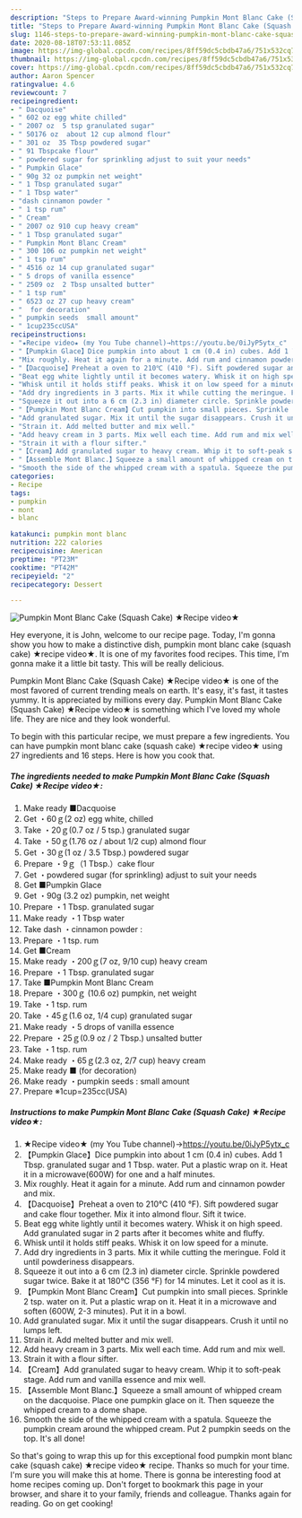 ```yaml
---
description: "Steps to Prepare Award-winning Pumpkin Mont Blanc Cake (Squash Cake) ★Recipe video★"
title: "Steps to Prepare Award-winning Pumpkin Mont Blanc Cake (Squash Cake) ★Recipe video★"
slug: 1146-steps-to-prepare-award-winning-pumpkin-mont-blanc-cake-squash-cake-recipe-video
date: 2020-08-18T07:53:11.085Z
image: https://img-global.cpcdn.com/recipes/8ff59dc5cbdb47a6/751x532cq70/pumpkin-mont-blanc-cake-squash-cake-★recipe-video★-recipe-main-photo.jpg
thumbnail: https://img-global.cpcdn.com/recipes/8ff59dc5cbdb47a6/751x532cq70/pumpkin-mont-blanc-cake-squash-cake-★recipe-video★-recipe-main-photo.jpg
cover: https://img-global.cpcdn.com/recipes/8ff59dc5cbdb47a6/751x532cq70/pumpkin-mont-blanc-cake-squash-cake-★recipe-video★-recipe-main-photo.jpg
author: Aaron Spencer
ratingvalue: 4.6
reviewcount: 7
recipeingredient:
- " Dacquoise"
- " 602 oz egg white chilled"
- " 2007 oz  5 tsp granulated sugar"
- " 50176 oz  about 12 cup almond flour"
- " 301 oz  35 Tbsp powdered sugar"
- " 91 Tbspcake flour"
- " powdered sugar for sprinkling adjust to suit your needs"
- " Pumpkin Glace"
- " 90g 32 oz pumpkin net weight"
- " 1 Tbsp granulated sugar"
- " 1 Tbsp water"
- "dash cinnamon powder "
- " 1 tsp rum"
- " Cream"
- " 2007 oz 910 cup heavy cream"
- " 1 Tbsp granulated sugar"
- " Pumpkin Mont Blanc Cream"
- " 300 106 oz pumpkin net weight"
- " 1 tsp rum"
- " 4516 oz 14 cup granulated sugar"
- " 5 drops of vanilla essence"
- " 2509 oz  2 Tbsp unsalted butter"
- " 1 tsp rum"
- " 6523 oz 27 cup heavy cream"
- "  for decoration"
- " pumpkin seeds  small amount"
- " 1cup235ccUSA"
recipeinstructions:
- "★Recipe video★ (my You Tube channel)→https://youtu.be/0iJyP5ytx_c"
- "【Pumpkin Glace】Dice pumpkin into about 1 cm (0.4 in) cubes. Add 1 Tbsp. granulated sugar and 1 Tbsp. water. Put a plastic wrap on it. Heat it in a microwave(600W) for one and a half minutes."
- "Mix roughly. Heat it again for a minute. Add rum and cinnamon powder and mix."
- "【Dacquoise】Preheat a oven to 210℃ (410 °F). Sift powdered sugar and cake flour together. Mix it into almond flour. Sift it twice."
- "Beat egg white lightly until it becomes watery. Whisk it on high speed. Add granulated sugar in 2 parts after it becomes white and fluffy."
- "Whisk until it holds stiff peaks. Whisk it on low speed for a minute."
- "Add dry ingredients in 3 parts. Mix it while cutting the meringue. Fold it until powderiness disappears."
- "Squeeze it out into a 6 cm (2.3 in) diameter circle. Sprinkle powdered sugar twice. Bake it at 180℃ (356 °F) for 14 minutes. Let it cool as it is."
- "【Pumpkin Mont Blanc Cream】Cut pumpkin into small pieces. Sprinkle 2 tsp. water on it. Put a plastic wrap on it. Heat it in a microwave and soften (600W, 2-3 minutes). Put it in a bowl."
- "Add granulated sugar. Mix it until the sugar disappears. Crush it until no lumps left."
- "Strain it. Add melted butter and mix well."
- "Add heavy cream in 3 parts. Mix well each time. Add rum and mix well."
- "Strain it with a flour sifter."
- "【Cream】Add granulated sugar to heavy cream. Whip it to soft-peak stage. Add rum and vanilla essence and mix well."
- "【Assemble Mont Blanc.】Squeeze a small amount of whipped cream on the dacquoise. Place one pumpkin glace on it. Then squeeze the whipped cream to a dome shape."
- "Smooth the side of the whipped cream with a spatula. Squeeze the pumpkin cream around the whipped cream. Put 2 pumpkin seeds on the top. It&#39;s all done!"
categories:
- Recipe
tags:
- pumpkin
- mont
- blanc

katakunci: pumpkin mont blanc 
nutrition: 222 calories
recipecuisine: American
preptime: "PT23M"
cooktime: "PT42M"
recipeyield: "2"
recipecategory: Dessert

---
```



![Pumpkin Mont Blanc Cake (Squash Cake) ★Recipe video★](https://img-global.cpcdn.com/recipes/8ff59dc5cbdb47a6/751x532cq70/pumpkin-mont-blanc-cake-squash-cake-★recipe-video★-recipe-main-photo.jpg)

Hey everyone, it is John, welcome to our recipe page. Today, I'm gonna show you how to make a distinctive dish, pumpkin mont blanc cake (squash cake) ★recipe video★. It is one of my favorites food recipes. This time, I'm gonna make it a little bit tasty. This will be really delicious.



Pumpkin Mont Blanc Cake (Squash Cake) ★Recipe video★ is one of the most favored of current trending meals on earth. It's easy, it's fast, it tastes yummy. It is appreciated by millions every day. Pumpkin Mont Blanc Cake (Squash Cake) ★Recipe video★ is something which I've loved my whole life. They are nice and they look wonderful.


To begin with this particular recipe, we must prepare a few ingredients. You can have pumpkin mont blanc cake (squash cake) ★recipe video★ using 27 ingredients and 16 steps. Here is how you cook that.

<!--inarticleads1-->

##### The ingredients needed to make Pumpkin Mont Blanc Cake (Squash Cake) ★Recipe video★:

1. Make ready  ■Dacquoise
1. Get  ・60ｇ(2 oz) egg white, chilled
1. Take  ・20ｇ(0.7 oz / 5 tsp.) granulated sugar
1. Take  ・50ｇ(1.76 oz / about 1/2 cup) almond flour
1. Get  ・30ｇ(1 oz / 3.5 Tbsp.) powdered sugar
1. Prepare  ・9ｇ（1 Tbsp.）cake flour
1. Get  ・powdered sugar (for sprinkling) adjust to suit your needs
1. Get  ■Pumpkin Glace
1. Get  ・90g (3.2 oz) pumpkin, net weight
1. Prepare  ・1 Tbsp. granulated sugar
1. Make ready  ・1 Tbsp water
1. Take dash ・cinnamon powder :
1. Prepare  ・1 tsp. rum
1. Get  ■Cream
1. Make ready  ・200ｇ(7 oz, 9/10 cup) heavy cream
1. Prepare  ・1 Tbsp. granulated sugar
1. Take  ■Pumpkin Mont Blanc Cream
1. Prepare  ・300ｇ (10.6 oz) pumpkin, net weight
1. Take  ・1 tsp. rum
1. Take  ・45ｇ(1.6 oz, 1/4 cup) granulated sugar
1. Make ready  ・5 drops of vanilla essence
1. Prepare  ・25ｇ(0.9 oz / 2 Tbsp.) unsalted butter
1. Take  ・1 tsp. rum
1. Make ready  ・65ｇ(2.3 oz, 2/7 cup) heavy cream
1. Make ready  ■ (for decoration)
1. Make ready  ・pumpkin seeds : small amount
1. Prepare  ※1cup=235cc(USA)




<!--inarticleads2-->

##### Instructions to make Pumpkin Mont Blanc Cake (Squash Cake) ★Recipe video★:

1. ★Recipe video★ (my You Tube channel)→https://youtu.be/0iJyP5ytx_c
1. 【Pumpkin Glace】Dice pumpkin into about 1 cm (0.4 in) cubes. Add 1 Tbsp. granulated sugar and 1 Tbsp. water. Put a plastic wrap on it. Heat it in a microwave(600W) for one and a half minutes.
1. Mix roughly. Heat it again for a minute. Add rum and cinnamon powder and mix.
1. 【Dacquoise】Preheat a oven to 210℃ (410 °F). Sift powdered sugar and cake flour together. Mix it into almond flour. Sift it twice.
1. Beat egg white lightly until it becomes watery. Whisk it on high speed. Add granulated sugar in 2 parts after it becomes white and fluffy.
1. Whisk until it holds stiff peaks. Whisk it on low speed for a minute.
1. Add dry ingredients in 3 parts. Mix it while cutting the meringue. Fold it until powderiness disappears.
1. Squeeze it out into a 6 cm (2.3 in) diameter circle. Sprinkle powdered sugar twice. Bake it at 180℃ (356 °F) for 14 minutes. Let it cool as it is.
1. 【Pumpkin Mont Blanc Cream】Cut pumpkin into small pieces. Sprinkle 2 tsp. water on it. Put a plastic wrap on it. Heat it in a microwave and soften (600W, 2-3 minutes). Put it in a bowl.
1. Add granulated sugar. Mix it until the sugar disappears. Crush it until no lumps left.
1. Strain it. Add melted butter and mix well.
1. Add heavy cream in 3 parts. Mix well each time. Add rum and mix well.
1. Strain it with a flour sifter.
1. 【Cream】Add granulated sugar to heavy cream. Whip it to soft-peak stage. Add rum and vanilla essence and mix well.
1. 【Assemble Mont Blanc.】Squeeze a small amount of whipped cream on the dacquoise. Place one pumpkin glace on it. Then squeeze the whipped cream to a dome shape.
1. Smooth the side of the whipped cream with a spatula. Squeeze the pumpkin cream around the whipped cream. Put 2 pumpkin seeds on the top. It&#39;s all done!




So that's going to wrap this up for this exceptional food pumpkin mont blanc cake (squash cake) ★recipe video★ recipe. Thanks so much for your time. I'm sure you will make this at home. There is gonna be interesting food at home recipes coming up. Don't forget to bookmark this page in your browser, and share it to your family, friends and colleague. Thanks again for reading. Go on get cooking!

